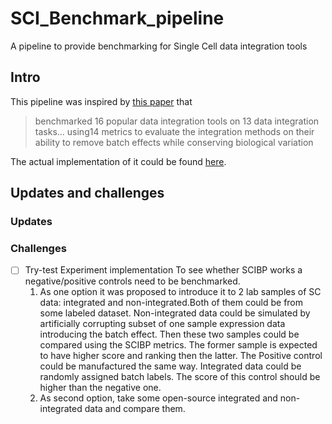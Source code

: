 # SCI_Benchmark_pipeline
A pipeline to provide benchmarking for Single Cell data integration tools
## Intro
This pipeline was inspired by  [this paper](./Papers_and_refs/SCBIP_paper.pdf)
that   
> benchmarked 16 popular data integration tools on 13 data integration tasks... using14 metrics to evaluate 
the integration methods on their ability to remove batch effects while conserving biological variation

The actual implementation of it could be found [here](https://github.com/theislab/scib-reproducibility).
## Updates and challenges 
### Updates
### Challenges 
- [ ] Try-test Experiment implementation
  To see whether SCIBP works a negative/positive controls need to be benchmarked.  
  1. As one option it was proposed to introduce it to 2 lab samples of SC data: integrated and non-integrated.Both of them could be from some labeled dataset. Non-integrated data could be simulated by artificially corrupting subset of 
   one sample expression data introducing the batch effect. Then these two samples could be compared using the SCIBP metrics. The former sample is expected to have higher score and ranking then the latter.
   The Positive control could be manufactured the same way. Integrated data could be randomly assigned batch labels. The score of this control should be higher than the negative one.
  2. As second option, take some open-source integrated and non-integrated data and compare them.

